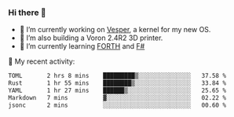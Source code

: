 ### Hi there 👋

<!--
**berkus/berkus** is a ✨ _special_ ✨ repository because its `README.md` (this file) appears on your GitHub profile.

Here are some ideas to get you started:

- 🔭 I’m currently working on ...
- 🌱 I’m currently learning ...
- 👯 I’m looking to collaborate on ...
- 🤔 I’m looking for help with ...
- 💬 Ask me about ...
- 📫 How to reach me: ...
- 😄 Pronouns: ...
- ⚡ Fun fact: ...
-->

- 🔭 I’m currently working on [Vesper](https://github.com/metta-systems/vesper), a kernel for my new OS.
- 🔭 I’m also building a Voron 2.4R2 3D printer.
- 🌱 I’m currently learning [FORTH](http://forth.com/starting-forth/) and [F#](https://fsharpforfunandprofit.com/)

💼 My recent activity:

<!--START_SECTION:waka-->

```txt
TOML       2 hrs 8 mins    █████████▒░░░░░░░░░░░░░░░   37.58 %
Rust       1 hr 55 mins    ████████▒░░░░░░░░░░░░░░░░   33.84 %
YAML       1 hr 27 mins    ██████▒░░░░░░░░░░░░░░░░░░   25.65 %
Markdown   7 mins          ▓░░░░░░░░░░░░░░░░░░░░░░░░   02.22 %
jsonc      2 mins          ░░░░░░░░░░░░░░░░░░░░░░░░░   00.60 %
```

<!--END_SECTION:waka-->
